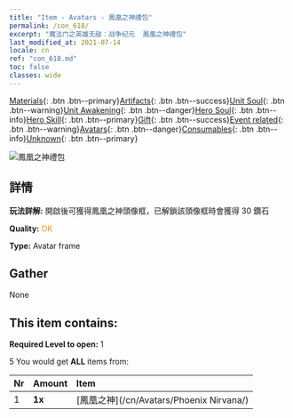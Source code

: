 ```yaml
---
title: "Item - Avatars - 鳳凰之神禮包"
permalink: /con_618/
excerpt: "魔法门之英雄无敌：战争纪元  鳳凰之神禮包"
last_modified_at: 2021-07-14
locale: cn
ref: "con_618.md"
toc: false
classes: wide
---
```

 [Materials](/ItemsCN/){: .btn .btn--primary}[Artifacts](/ItemsCN/Artifacts/){: .btn .btn--success}[Unit Soul](/ItemsCN/UnitSoul/){: .btn .btn--warning}[Unit Awakening](/ItemsCN/UnitAwakening/){: .btn .btn--danger}[Hero Soul](/ItemsCN/HeroSoul/){: .btn .btn--info}[Hero Skill](/ItemsCN/HeroSkill/){: .btn .btn--primary}[Gift](/ItemsCN/Gift/){: .btn .btn--success}[Event related](/ItemsCN/Events/){: .btn .btn--warning}[Avatars](/ItemsCN/Avatars/){: .btn .btn--danger}[Consumables](/ItemsCN/Consumables/){: .btn .btn--info}[Unknown](/ItemsCN/Unknown/){: .btn .btn--primary}

 ![鳳凰之神禮包](/images/t/i_907003.png)

## 詳情
 **玩法詳解:** 開啟後可獲得鳳凰之神頭像框，已解鎖該頭像框時會獲得 30 鑽石

 **Quality:** <span style="color: #FF8C00">OK</span>

 **Type:** Avatar frame

## Gather

  None

## This item contains:

 **Required Level to open:** 1

 5 You would get **ALL** items  from:

  | Nr | Amount |     Item    |
  |:---|:-------|:------------|
  | 1 |  **1x** | [鳳凰之神](/cn/Avatars/Phoenix Nirvana/) |  | 
